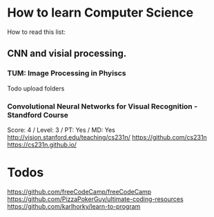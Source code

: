 # How to learn Computer Science
How to read this list:



##  CNN and visial processing. 

### TUM: Image Processing in Phyiscs
Todo upload folders


### Convolutional Neural Networks for Visual Recognition - Standford Course
Score: 4 / Level: 3 / PT: Yes / MD: Yes
http://vision.stanford.edu/teaching/cs231n/
https://github.com/cs231n
https://cs231n.github.io/


# Todos
https://github.com/freeCodeCamp/freeCodeCamp
https://github.com/PizzaPokerGuy/ultimate-coding-resources
https://github.com/karlhorky/learn-to-program
